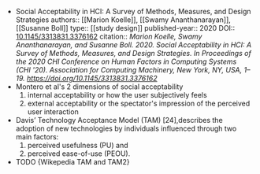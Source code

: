 - Social Acceptability in HCI: A Survey of Methods, Measures, and Design Strategies
  authors:: [[Marion Koelle]], [[Swamy Ananthanarayan]], [[Susanne Boll]]
  type:: [[study design]]
  published-year:: 2020
  DOI:: [10.1145/3313831.3376162](http://dx.doi.org/10.1145/3313831.3376162) 
  citation:: *Marion Koelle, Swamy Ananthanarayan, and Susanne Boll. 2020. Social Acceptability in HCI: A Survey of Methods, Measures, and Design Strategies. In Proceedings of the 2020 CHI Conference on Human Factors in Computing Systems (CHI '20). Association for Computing Machinery, New York, NY, USA, 1–19. https://doi.org/10.1145/3313831.3376162*
- Montero et al's 2 dimensions of social acceptability
  1. internal acceptability or how the user subjectively feels
  2. external acceptability or the spectator's impression of the perceived user interaction
- Davis’ Technology Acceptance Model (TAM) [24],describes the adoption of new technologies by individuals influenced through two main factors: 
  1. perceived usefulness (PU) and 
  2.  perceived ease-of-use (PEOU).
- TODO {Wikepedia TAM and TAM2}